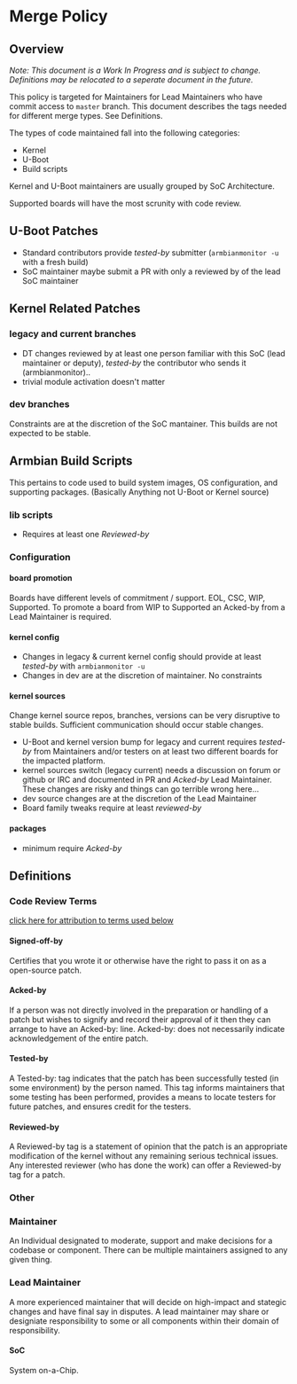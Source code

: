 # Merge Policy #

## Overview ##
_Note: This document is a Work In Progress and is subject to change.  Definitions may be relocated to a seperate document in the future._

This policy is targeted for Maintainers for Lead Maintainers who have commit access to `master` branch. This document describes the tags needed for different merge types.  See Definitions.

The types of code maintained fall into the following categories:

* Kernel
* U-Boot
* Build scripts

Kernel and U-Boot maintainers are usually grouped by SoC Architecture.

Supported boards will have the most scrunity with code review.

## U-Boot Patches ##

- Standard contributors provide _tested-by_ submitter (`armbianmonitor -u` with a fresh build)
- SoC maintainer maybe submit a PR with only a reviewed by of the lead SoC maintainer

## Kernel Related Patches ##

### legacy and current branches ###

- DT changes reviewed by at least one person familiar with this SoC (lead maintainer or deputy), _tested-by_ the contributor who sends it (armbianmonitor)..
- trivial module activation doesn't matter

### dev branches ###

Constraints are at the discretion of the SoC mantainer. This builds are not expected to be stable.

## Armbian Build Scripts ##

This pertains to code used to build system images, OS configuration, and supporting packages.   (Basically Anything not U-Boot or Kernel source)

### lib scripts ###
* Requires at least one _Reviewed-by_

### Configuration ###

#### board promotion ####

Boards have different levels of commitment / support.  EOL, CSC, WIP, Supported.  To promote a board from WIP to Supported an Acked-by from a Lead Maintainer is required.

#### kernel config ####

* Changes in legacy & current kernel config should provide at least _tested-by_  with `armbianmonitor -u`
* Changes in dev are at the discretion of maintainer.  No constraints

#### kernel sources ####
Change kernel source repos, branches, versions can be very disruptive to stable builds.  Sufficient communication should occur stable changes.

* U-Boot and kernel version bump for legacy and current requires _tested-by_ from Maintainers and/or testers on at least two different boards for the impacted platform. 
*  kernel sources switch (legacy current) needs a discussion on forum or github or IRC and documented in PR and _Acked-by_  Lead Maintainer. These changes are risky and things can go terrible wrong here...
* dev source changes are at the discretion of the Lead Maintainer
* Board family tweaks require at least _reviewed-by_

#### packages ####
* minimum require _Acked-by_

## Definitions ##

### Code Review Terms ###
[click here for attribution to terms used below](https://lists.x.org/archives/xorg-devel/2009-October/003036.html)
#### Signed-off-by ####
Certifies that you wrote it or otherwise have the right to pass it on as a open-source patch.  

#### Acked-by ####

 If a person was not directly involved in the preparation or handling of a patch but wishes to signify and record their approval of it then they can arrange to have an Acked-by: line. Acked-by: does not necessarily indicate acknowledgement of the entire patch.  

#### Tested-by ####

A Tested-by: tag indicates that the patch has been successfully tested (in some environment) by the person named. This tag informs maintainers that some testing has been performed, provides a means to locate testers for future patches, and ensures credit for the testers.  

#### Reviewed-by ####

A Reviewed-by tag is a statement of opinion that the patch is an appropriate modification of the kernel without any remaining serious technical issues. Any interested reviewer (who has done the work) can offer a Reviewed-by tag for a patch. 

### Other ###

### Maintainer ###

An Individual designated to moderate, support and make decisions for a codebase or component.   There can be multiple maintainers assigned to any given thing.

### Lead Maintainer ###

A more experienced maintainer that will decide on high-impact and stategic changes and have final say in disputes.   A lead maintainer may share or designiate responsibility to some or all components within their domain of responsibility.

#### SoC ###

System on-a-Chip.
